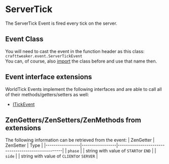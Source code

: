 # ServerTick

The ServerTick Event is fired every tick on the server.

## Event Class
You will need to cast the event in the function header as this class:  
`crafttweaker.event.ServerTickEvent`  
You can, of course, also [import](/AdvancedFunctions/Import/) the class before and use that name then.

## Event interface extensions
WorldTick Events implement the following interfaces and are able to call all of their methods/getters/setters as well:

- [ITickEvent](/Vanilla/Events/Events/ITickEvent/)


## ZenGetters/ZenSetters/ZenMethods from extensions
The following information can be retrieved from the event:
| ZenGetter       | ZenSetter       | Type                                              |
|-----------------|-----------------|---------------------------------------------------|
| `phase`         |                  | string with value of `START`or `END`             |
| `side`          |                  | string with value of `CLIENT`or `SERVER`         |
